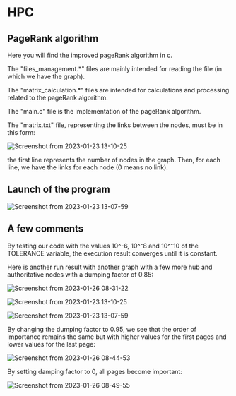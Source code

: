# HPC

## PageRank algorithm

Here you will find the improved pageRank algorithm in c.

The "files_management.*" files are mainly intended for reading the file (in which we have the graph).

The "matrix_calculation.*" files are intended for calculations and processing related to the pageRank algorithm.

The "main.c" file is the implementation of the pageRank algorithm.

The "matrix.txt" file, representing the links between the nodes, must be in this form:

![Screenshot from 2023-01-23 13-10-25](https://user-images.githubusercontent.com/73532355/214036465-692daed0-654e-4e54-a366-61b45cead061.png)

the first line represents the number of nodes in the graph. Then, for each line, we have the links for each node (0 means no link).

## Launch of the program

![Screenshot from 2023-01-23 13-07-59](https://user-images.githubusercontent.com/73532355/214036097-f0dbf70a-9c07-44dc-9315-8083d09f2e7e.png)

## A few comments

By testing our code with the values 10^-6, 10^⁻8 and 10^⁻10 of the TOLERANCE variable, the execution result converges until it is constant.

Here is another run result with another graph with a few more hub and authoritative nodes with a dumping factor of 0.85:

![Screenshot from 2023-01-26 08-31-22](https://user-images.githubusercontent.com/73532355/214781487-d6fb14d2-ae1c-44a9-b18e-649259c16001.png)

![Screenshot from 2023-01-23 13-10-25](https://user-images.githubusercontent.com/73532355/214781515-aecd9a22-3034-4b95-96bb-02af58cd12d0.png)

![Screenshot from 2023-01-23 13-07-59](https://user-images.githubusercontent.com/73532355/214781313-cc95d4c6-a075-45e9-8b6f-0e41f66144c7.png)

By changing the dumping factor to 0.95, we see that the order of importance remains the same but with higher values for the first pages and lower values for the last page:

![Screenshot from 2023-01-26 08-44-53](https://user-images.githubusercontent.com/73532355/214782759-050ef658-5369-4ce6-a00b-86ae927d92ae.png)

By setting damping factor to 0, all pages become important:

![Screenshot from 2023-01-26 08-49-55](https://user-images.githubusercontent.com/73532355/214783365-a9dbddea-9b17-4dec-ae77-74b43d44dc4b.png)





